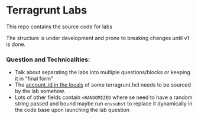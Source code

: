 # Terragrunt Labs

This repo contains the source code for labs

The structure is under development and prone to breaking changes until v1 is done.



### Question and Technicalities: 
 - Talk about separating the labs into multiple questions/blocks or keeping it in "final form"
 - The [account_id in the locals](lab03-example-vpc-plan-apply/terragrunt.hcl) of some terragrunt.hcl needs to be sourced by the lab somehow.
 - Lots of other fields contain `<RANDOMIZED` where se need to have a random string passed and bound maybe run `envsubst` to replace it dynamically in the code base upon launching the lab question

